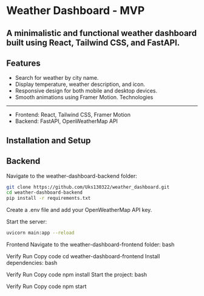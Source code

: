 Weather Dashboard - MVP
==========

A minimalistic and functional weather dashboard built using React, Tailwind CSS, and FastAPI.
--------


Features
--------------
- Search for weather by city name.
- Display temperature, weather description, and icon.
- Responsive design for both mobile and desktop devices.
- Smooth animations using Framer Motion.
Technologies
---------
- Frontend: React, Tailwind CSS, Framer Motion
- Backend: FastAPI, OpenWeatherMap API
  
Installation and Setup
--------------
## Backend 

Navigate to the weather-dashboard-backend folder:

```bash
git clone https://github.com/Uks130322/weather_dashboard.git
cd weather-dashboard-backend
pip install -r requirements.txt
```
Create a .env file and add your OpenWeatherMap API key.

Start the server:
```bash
uvicorn main:app --reload
```
Frontend
Navigate to the weather-dashboard-frontend folder:
bash

Verify
Run
Copy code
cd weather-dashboard-frontend
Install dependencies:
bash

Verify
Run
Copy code
npm install
Start the project:
bash

Verify
Run
Copy code
npm start

